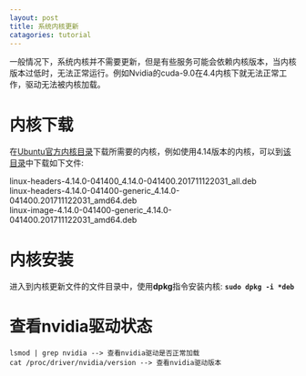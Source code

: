 ```yaml
---
layout: post
title: 系统内核更新
catagories: tutorial
---
```


一般情况下，系统内核并不需要更新，但是有些服务可能会依赖内核版本，当内核版本过低时，无法正常运行。例如Nvidia的cuda-9.0在4.4内核下就无法正常工作，驱动无法被内核加载。

# 内核下载

在[Ubuntu官方内核目录](http://kernel.ubuntu.com/~kernel-ppa/mainline/)下载所需要的内核，例如使用4.14版本的内核，可以到[该目录](http://kernel.ubuntu.com/~kernel-ppa/mainline/v4.14/)中下载如下文件:
> 
linux-headers-4.14.0-041400_4.14.0-041400.201711122031_all.deb  
linux-headers-4.14.0-041400-generic_4.14.0-041400.201711122031_amd64.deb  
linux-image-4.14.0-041400-generic_4.14.0-041400.201711122031_amd64.deb

# 内核安装

进入到内核更新文件的文件目录中，使用**dpkg**指令安装内核: **`sudo dpkg -i *deb`**

# 查看nvidia驱动状态

```
lsmod | grep nvidia --> 查看nvidia驱动是否正常加载
cat /proc/driver/nvidia/version --> 查看nvidia驱动版本
```
